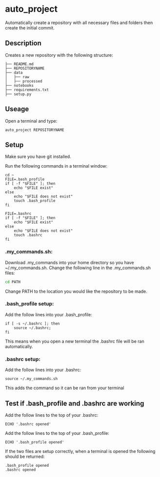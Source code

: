 # auto_project
Automatically create a repository with all necessary files and folders then create the initial commit.

## Description
Creates a new repository with the following structure:
```
├── README.md
├── REPOSITORYNAME
├── data
│   ├── raw
│   ├── processed
├── notebooks
├── requirements.txt
├── setup.py
```
## Useage
Open a terminal and type:
```
auto_project REPOSITORYNAME
```

## Setup
Make sure you have git installed.

Run the following commands in a terminal window:
```
cd ~
FILE=.bash_profile
if [ -f "$FILE" ]; then
    echo "$FILE exist"
else 
    echo "$FILE does not exist"
    touch .bash_profile
fi

FILE=.bashrc
if [ -f "$FILE" ]; then
    echo "$FILE exist"
else 
    echo "$FILE does not exist"
    touch .bashrc
fi
```

### .my_commands.sh:
Download .my_commands into your home directory so you have ~/.my_commands.sh. Change the following line in the .my_commands.sh files:
```sh
cd PATH
```
Change PATH to the location you would like the repository to be made.

### .bash_profile setup:
Add the follow lines into your .bash_profile:
```
if [ -s ~/.bashrc ]; then
    source ~/.bashrc;
fi
```
This means when you open a new terminal the .bashrc file will be ran automatically.

### .bashrc setup:
Add the follow lines into your .bashrc:
```
source ~/.my_commands.sh
```
This adds the command so it can be ran from your terminal

## Test if .bash_profile and .bashrc are working
Add the follow lines to the top of your .bashrc:
```
ECHO '.bashrc opened'
```
Add the follow lines to the top of your .bash_profile:
```
ECHO '.bash_profile opened'
```
If the two files are setup correctly, when a terminal is opened the following should be returned:
```
.bash_profile opened
.bashrc opened
